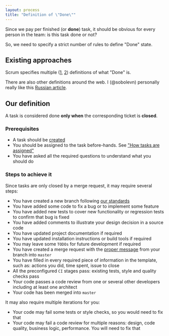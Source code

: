 ```yaml
---
layout: process
title: "Definition of \"Done\""
---
```


Since we pay per finished (or **done**) task, it should be obvious for every person in the team: is this task done or not?

So, we need to specify a strict number of rules to define "Done" state.


## Existing approaches

Scrum specifies multiple ([1](https://www.scrumalliance.org/community/articles/2014/january/why-using-a-definition-of-done-in-an-agile-project), [2](https://www.scrumalliance.org/community/articles/2008/september/what-is-definition-of-done-(dod))) definitions of what "Done" is.

There are also other definitions around the web. I (@sobolevn) personally really like this [Russian article](http://ksoftware.livejournal.com/202173.html).


## Our definition

A task is considered done **only when** the corresponding ticket is **closed**.

### Prerequisites

- A task should be [created](https://wemake.services/meta/rsdp/creating-issues)
- You should be assigned to the task before-hands. See ["How tasks are assigned"](https://wemake.services/meta/rsdp/how-tasks-are-assigned)
- You have asked all the required questions to understand what you should do

### Steps to achieve it

Since tasks are only closed by a merge request, it may require several steps:

- You have created a new branch following [our standards](https://wemake.services/meta/rsdp/closing-issues)
- You have added some code to fix a bug or to implement some feature
- You have added new tests to cover new functionality or regression tests to confirm that bug is fixed
- You have added comments to illustrate your design decision in a source code
- You have updated project documentation if required
- You have updated installation instructions or build tools if required
- You may leave some `TODOs` for future development if required
- You have created a merge request with the [proper message](https://github.com/wemake-services/issue-templates/blob/master/.gitlab/merge_request_templates/Default.md) from your branch into `master`
- You have filled in every required piece of information in the template, such as: actions you did, time spent, issue to close
- All the preconfigured `CI` stages pass: existing tests, style and quality checks pass
- Your code passes a code review from one or several other developers including at least one architect
- Your code has been merged into `master`

It may also require multiple iterations for you:

- Your code may fail some tests or style checks, so you would need to fix that
- Your code may fail a code review for multiple reasons: design, code quality, business logic, performance. You will need to fix that
